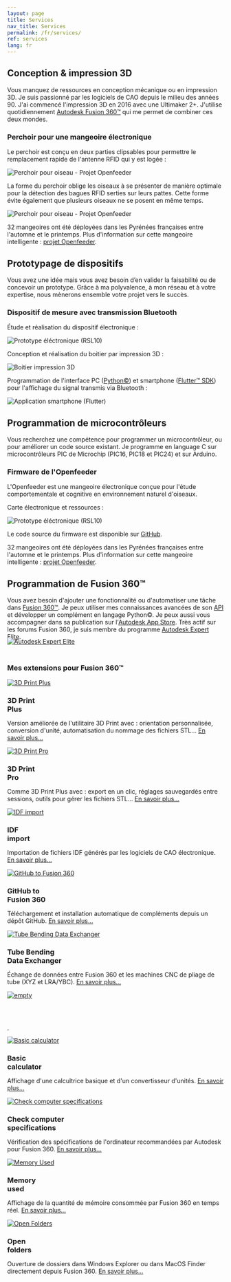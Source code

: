 ```yaml
---
layout: page
title: Services
nav_title: Services
permalink: /fr/services/
ref: services
lang: fr
---
```


<h2 class="post-list-heading" id="conception">Conception & impression 3D</h2>
<p class="services">Vous manquez de ressources en conception mécanique ou en impression 3D. Je suis passionné par les logiciels de CAO depuis le milieu des années 90. J'ai commencé l'impression 3D en 2016 avec une Ultimaker 2+. J'utilise quotidiennement <a href="https://www.autodesk.fr/products/fusion-360/overview" target="_blank">Autodesk Fusion 360&trade;</a> qui me permet de combiner ces deux mondes.</p>
<div class="service-example">
  <div class="service-example-title">
    <h3><span  class="service-example-title">Perchoir pour une mangeoire électronique</span></h3>
  </div>
  <p>Le perchoir est conçu en deux parties clipsables pour permettre le remplacement rapide de l'antenne RFID qui y est logée&nbsp;:</p>
  <div class="services">
    <img class="services" src="/assets/images/openfeeder.gif" alt="Perchoir pour oiseau - Projet Openfeeder"/>
  </div>
  <p>La forme du perchoir oblige les oiseaux à se présenter de manière optimale pour la détection des bagues RFID serties sur leurs pattes. Cette forme évite également que plusieurs oiseaux ne se posent en même temps.</p>
  <div class="services">
    <img class="services" style="max-width: none;" src="/assets/images/openfeeder-perch-04.jpg" alt="Perchoir pour oiseau - Projet Openfeeder"/>
  </div>
  <p>32 mangeoires ont été déployées dans les Pyrénées françaises entre l'automne et le printemps. Plus d'information sur cette mangeoire intelligente&nbsp;: <a href="https://econect.cnrs.fr/openfeeder-et-smartnest/" target="_blank">projet Openfeeder</a>.</p>
</div>
<h2 class="post-list-heading" id="prototypage">Prototypage de dispositifs</h2>
<p class="services">Vous avez une idée mais vous avez besoin d’en valider la faisabilité ou de concevoir un prototype. Grâce à ma polyvalence, à mon réseau et à votre expertise, nous mènerons ensemble votre projet vers le succès.</p>
<div class="service-example">
  <div class="service-example-title">
    <h3><span  class="service-example-title">Dispositif de mesure avec transmission Bluetooth</span></h3>
  </div>
  <p>&Eacute;tude et réalisation du dispositif électronique&nbsp;:</p>
  <div class="services">
  <img class="services" src="/assets/images/dispositif-mesure-01.jpg" alt="Prototype éléctronique (RSL10)"/>
  </div>
  <p>Conception et réalisation du boitier par impression 3D&nbsp;:</p>
  <div class="services">
    <img class="services" src="/assets/images/dispositif-mesure-02.jpg" alt="Boitier impression 3D"/>
  </div>
  <p>Programmation de l'interface PC (<a href="https://www.python.org/" target="_blank">Python&copy;</a>) et smartphone (<a href="https://flutter.dev/" target="_blank">Flutter&trade; SDK</a>) pour l'affichage du signal transmis via Bluetooth&nbsp;:</p>
  <div class="services">
    <img class="services" src="/assets/images/dispositif-mesure-03.jpg" alt="Application smartphone (Flutter)"/>
  </div>
</div>
<h2 class="post-list-heading" id="microcontroleurs">Programmation de microcontr&ocirc;leurs</h2>
<p class="services">Vous recherchez une compétence pour programmer un microcontrôleur, ou pour améliorer un code source existant. Je programme en language C sur microcontr&ocirc;leurs PIC de Microchip (PIC16, PIC18 et PIC24) et sur Arduino.</p>
<div class="service-example">
  <div class="service-example-title">
    <h3><span  class="service-example-title">Firmware de l'Openfeeder</span></h3>
  </div>
  <p>L'Openfeeder est une mangeoire électronique conçue pour l'étude comportementale et cognitive en environnement naturel d'oiseaux.</p>
  <p>Carte électronique et ressources&nbsp;:</p>
  <div class="services">
  <img class="services" style="max-width: 450px;" src="/assets/images/of-board-details-v03.png" alt="Prototype éléctronique (RSL10)"/>
  </div>
  <p>Le code source du firmware est disponible sur <a href="https://github.com/OpenFeeder/firmware" target="_blank">GitHub</a>.</p>
  <p>32 mangeoires ont été déployées dans les Pyrénées françaises entre l'automne et le printemps. Plus d'information sur cette mangeoire intelligente&nbsp;: <a href="https://econect.cnrs.fr/openfeeder-et-smartnest/" target="_blank">projet Openfeeder</a>.</p>
</div>
<h2 class="post-list-heading" id="fusion360">Programmation de Fusion 360&trade;</h2>
<p class="services">Vous avez besoin d'ajouter une fonctionnalité ou d'automatiser une tâche dans <a href="https://www.autodesk.fr/products/fusion-360/overview" target="_blank">Fusion&nbsp;360&trade;</a>. Je peux utiliser mes connaissances avancées de son <a href="https://help.autodesk.com/view/fusion360/ENU/?guid=GUID-A92A4B10-3781-4925-94C6-47DA85A4F65A" target="_blank">API</a> et développer un complément en langage Python&copy;. Je peux aussi vous accompagner dans sa publication sur l'<a href="https://apps.autodesk.com/FUSION/fr/List/Search?isAppSearch=True&searchboxstore=FUSION&facet=&collection=&sort=&query=" target="_blank">Autodesk App Store</a>. Très actif sur les forums Fusion&nbsp;360, je suis membre du programme <a href="https://www.autodesk.fr/expert-elite/overview" target="_blank">Autodesk Expert Elite</a>.</p>
<div class="services">
    <a href="https://forums.autodesk.com/t5/user/viewprofilepage/user-id/3865419" target="_blank"><img class="services" style="border-radius: 0; margin: -20px 0 20px 0;" src="/assets/images/EE_Member_Badge_Email_Signature.png" alt="Autodesk Expert Elite"/></a>
</div>
<div class="service-example">
  <div class="service-example-title">
    <h3><span  class="service-example-title">Mes extensions pour Fusion&nbsp;360&trade;</span></h3>
  </div>
  <section>
        <div class="three-col">
          <a href="https://apps.autodesk.com/FUSION/fr/Detail/Index?id=2942207745179825936&appLang=en&os=Win64" target="_blank"><img class="services-small" src="/assets/images/3DPrintPlus.png" alt="3D Print Plus"/></a>
          <h3 style="margin-bottom: 0">3D Print<br/>Plus</h3>
          <p>Version améliorée de l'utilitaire 3D Print avec&nbsp;: orientation personnalisée, conversion d'unité, automatisation du nommage des fichiers STL&#8230; <a href="https://apps.autodesk.com/FUSION/fr/Detail/Index?id=2942207745179825936&appLang=en&os=Win64" target="_blank">En savoir plus&#8230;</a></p>
        </div>
        <div class="three-col">
          <a href="https://apps.autodesk.com/FUSION/fr/Detail/Index?id=1137979603197380741&os=Win64&appLang=en" target="_blank"><img class="services-small" src="/assets/images/3DPrintPro.png" alt="3D Print Pro"/></a>
          <h3 style="margin-bottom: 0">3D Print<br/>Pro</h3>
          <p>Comme 3D Print Plus avec&nbsp;: export en un clic, réglages sauvegardés entre sessions, outils pour gérer les fichiers STL&#8230; <a href="https://apps.autodesk.com/FUSION/fr/Detail/Index?id=1137979603197380741&os=Win64&appLang=en" target="_blank">En savoir plus&#8230;</a></p>
        </div>
  </section>
  <section>
        <div class="three-col">
          <a href="https://apps.autodesk.com/FUSION/fr/Detail/Index?id=3201819144576582682&appLang=en&os=Win64" target="_blank"><img class="services-small" src="/assets/images/idf-fusion-360.png" alt="IDF import"/></a>
          <h3 style="margin-bottom: 0">IDF<br/>import</h3>
          <p>Importation de fichiers IDF générés par les logiciels de CAO électronique. <a href="https://apps.autodesk.com/FUSION/fr/Detail/Index?id=3201819144576582682&appLang=en&os=Win64" target="_blank">En savoir plus&#8230;</a></p>
        </div>
        <div class="three-col">
          <a href="https://apps.autodesk.com/FUSION/fr/Detail/Index?id=789800822168335025&appLang=en&os=Win64" target="_blank"><img class="services-small" src="/assets/images/github-fusion-360.png" alt="GitHub to Fusion 360"/></a>
          <h3 style="margin-bottom: 0">GitHub to<br/>Fusion&nbsp;360</h3>
          <p>Téléchargement et installation automatique de compléments depuis un dépôt GitHub. <a href="https://apps.autodesk.com/FUSION/fr/Detail/Index?id=789800822168335025&appLang=en&os=Win64" target="_blank">En savoir plus&#8230;</a></p>
        </div>
  </section>
    <section>
      <div class="three-col">
        <a href=""><img class="services-small" src="/assets/images/TubeBendingDataExchanger.png" alt="Tube Bending Data Exchanger"/></a>
        <h3 style="margin-bottom: 0">Tube Bending<br/>Data Exchanger</h3>
        <p>&Eacute;change de données entre Fusion 360 et les machines CNC de pliage de tube (XYZ et LRA/YBC). <a href="https://apps.autodesk.com/FUSION/fr/Detail/Index?id=6110768094548413359&os=Win64">En savoir plus&#8230;</a></p>
      </div>
      <div class="three-col">
        <a href=""><img class="services-small" src="/assets/images/empty-150x150.png" alt="empty"/></a>
        <h3 style="margin-bottom: 0">&nbsp;</h3>
        <p><a href="">&nbsp;</a></p>
      </div>
  </section>
  <section>
        <div class="three-col">
          <a href="https://github.com/JeromeBriot/fusion360-basic-calculator" target="_blank"><img class="services-small" src="/assets/images/BasicCalculator.png" alt="Basic calculator"/></a>
          <h3 style="margin-bottom: 0">Basic<br/>calculator</h3>
          <p>Affichage d'une calcultrice basique et d'un convertisseur d'unités. <a href="https://github.com/JeromeBriot/fusion360-basic-calculator" target="_blank">En savoir plus&#8230;</a></p>
        </div>
        <div class="three-col">
          <a href="https://github.com/JeromeBriot/fusion360-check-computer-specifications" target="_blank"><img class="services-small" src="/assets/images/CheckComputerSpecifications.png" alt="Check computer specifications"/></a>
          <h3 style="margin-bottom: 0">Check computer<br/>specifications</h3>
          <p>Vérification des spécifications de l'ordinateur recommandées par Autodesk pour Fusion&nbsp;360. <a href="https://github.com/JeromeBriot/fusion360-check-computer-specifications" target="_blank">En savoir plus&#8230;</a></p>
        </div>
  </section>
  <section>
        <div class="three-col">
          <a href="https://github.com/JeromeBriot/fusion360-memory-used" target="_blank"><img class="services-small" src="/assets/images/MemoryUsed.png" alt="Memory Used"/></a>
          <h3 style="margin-bottom: 0">Memory<br/>used</h3>
          <p>Affichage de la quantité de mémoire consommée par Fusion&nbsp;360 en temps réel. <a href="https://github.com/JeromeBriot/fusion360-memory-used" target="_blank">En savoir plus&#8230;</a></p>
        </div>
        <div class="three-col">
          <a href="https://github.com/JeromeBriot/fusion360-open-folders" target="_blank"><img class="services-small" src="/assets/images/OpenFolders.png" alt="Open Folders"/></a>
          <h3 style="margin-bottom: 0">Open<br/>folders</h3>
          <p>Ouverture de dossiers dans Windows Explorer ou dans MacOS Finder directement depuis Fusion&nbsp;360. <a href="https://github.com/JeromeBriot/fusion360-open-folders" target="_blank">En savoir plus&#8230;</a></p>
        </div>
  </section>
  <!-- <section>
        <div class="three-col">
          <a href=""><img class="services-small" src="/assets/images/empty-150x150.png" alt=""/></a>
          <h3 style="margin-bottom: 0">&nbsp;</h3>
          <p><a href="">&nbsp;</a></p>
        </div>
        <div class="three-col">
          <a href=""><img class="services-small" src="/assets/images/empty-150x150.png" alt=""/></a>
          <h3 style="margin-bottom: 0">&nbsp;</h3>
          <p><a href="">&nbsp;</a></p>
        </div>
  </section> -->
</div>